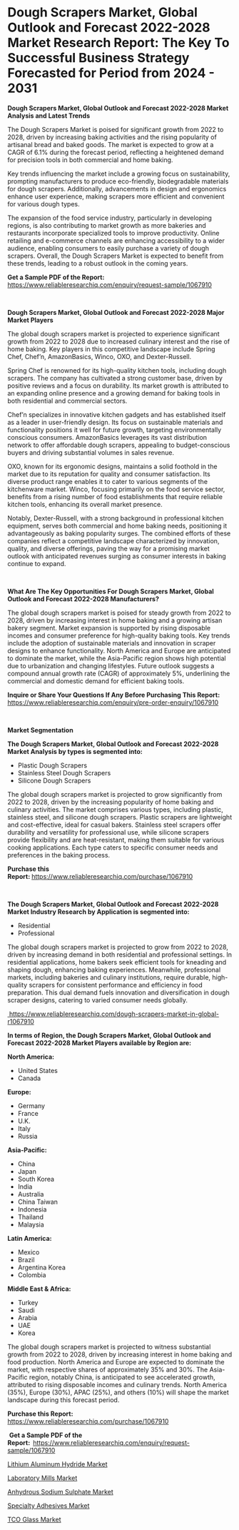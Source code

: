 <p><h1>Dough Scrapers Market, Global Outlook and Forecast 2022-2028 Market Research Report: The Key To Successful Business Strategy Forecasted for Period from 2024 - 2031</h1></p><p><strong>Dough Scrapers Market, Global Outlook and Forecast 2022-2028 Market Analysis and Latest Trends</strong></p>
<p><p>The Dough Scrapers Market is poised for significant growth from 2022 to 2028, driven by increasing baking activities and the rising popularity of artisanal bread and baked goods. The market is expected to grow at a CAGR of 6.1% during the forecast period, reflecting a heightened demand for precision tools in both commercial and home baking. </p><p>Key trends influencing the market include a growing focus on sustainability, prompting manufacturers to produce eco-friendly, biodegradable materials for dough scrapers. Additionally, advancements in design and ergonomics enhance user experience, making scrapers more efficient and convenient for various dough types. </p><p>The expansion of the food service industry, particularly in developing regions, is also contributing to market growth as more bakeries and restaurants incorporate specialized tools to improve productivity. Online retailing and e-commerce channels are enhancing accessibility to a wider audience, enabling consumers to easily purchase a variety of dough scrapers. Overall, the Dough Scrapers Market is expected to benefit from these trends, leading to a robust outlook in the coming years.</p></p>
<p><strong>Get a Sample PDF of the Report:&nbsp;</strong> <a href="https://www.reliableresearchiq.com/enquiry/request-sample/1067910">https://www.reliableresearchiq.com/enquiry/request-sample/1067910</a></p>
<p>&nbsp;</p>
<p><strong>Dough Scrapers Market, Global Outlook and Forecast 2022-2028 Major Market Players</strong></p>
<p><p>The global dough scrapers market is projected to experience significant growth from 2022 to 2028 due to increased culinary interest and the rise of home baking. Key players in this competitive landscape include Spring Chef, Chef’n, AmazonBasics, Winco, OXO, and Dexter-Russell.</p><p>Spring Chef is renowned for its high-quality kitchen tools, including dough scrapers. The company has cultivated a strong customer base, driven by positive reviews and a focus on durability. Its market growth is attributed to an expanding online presence and a growing demand for baking tools in both residential and commercial sectors.</p><p>Chef’n specializes in innovative kitchen gadgets and has established itself as a leader in user-friendly design. Its focus on sustainable materials and functionality positions it well for future growth, targeting environmentally conscious consumers. AmazonBasics leverages its vast distribution network to offer affordable dough scrapers, appealing to budget-conscious buyers and driving substantial volumes in sales revenue.</p><p>OXO, known for its ergonomic designs, maintains a solid foothold in the market due to its reputation for quality and consumer satisfaction. Its diverse product range enables it to cater to various segments of the kitchenware market. Winco, focusing primarily on the food service sector, benefits from a rising number of food establishments that require reliable kitchen tools, enhancing its overall market presence.</p><p>Notably, Dexter-Russell, with a strong background in professional kitchen equipment, serves both commercial and home baking needs, positioning it advantageously as baking popularity surges. The combined efforts of these companies reflect a competitive landscape characterized by innovation, quality, and diverse offerings, paving the way for a promising market outlook with anticipated revenues surging as consumer interests in baking continue to expand.</p></p>
<p>&nbsp;</p>
<p><strong>What Are The Key Opportunities For Dough Scrapers Market, Global Outlook and Forecast 2022-2028 Manufacturers?</strong></p>
<p><p>The global dough scrapers market is poised for steady growth from 2022 to 2028, driven by increasing interest in home baking and a growing artisan bakery segment. Market expansion is supported by rising disposable incomes and consumer preference for high-quality baking tools. Key trends include the adoption of sustainable materials and innovation in scraper designs to enhance functionality. North America and Europe are anticipated to dominate the market, while the Asia-Pacific region shows high potential due to urbanization and changing lifestyles. Future outlook suggests a compound annual growth rate (CAGR) of approximately 5%, underlining the commercial and domestic demand for efficient baking tools.</p></p>
<p><strong>Inquire or Share Your Questions If Any Before Purchasing This Report:</strong> <a href="https://www.reliableresearchiq.com/enquiry/pre-order-enquiry/1067910">https://www.reliableresearchiq.com/enquiry/pre-order-enquiry/1067910</a></p>
<p>&nbsp;</p>
<p><strong>Market Segmentation</strong></p>
<p><strong>The Dough Scrapers Market, Global Outlook and Forecast 2022-2028 Market Analysis by types is segmented into:</strong></p>
<p><ul><li>Plastic Dough Scrapers</li><li>Stainless Steel Dough Scrapers</li><li>Silicone Dough Scrapers</li></ul></p>
<p><p>The global dough scrapers market is projected to grow significantly from 2022 to 2028, driven by the increasing popularity of home baking and culinary activities. The market comprises various types, including plastic, stainless steel, and silicone dough scrapers. Plastic scrapers are lightweight and cost-effective, ideal for casual bakers. Stainless steel scrapers offer durability and versatility for professional use, while silicone scrapers provide flexibility and are heat-resistant, making them suitable for various cooking applications. Each type caters to specific consumer needs and preferences in the baking process.</p></p>
<p><strong>Purchase this Report:&nbsp;</strong><a href="https://www.reliableresearchiq.com/purchase/1067910">https://www.reliableresearchiq.com/purchase/1067910</a></p>
<p>&nbsp;</p>
<p><strong>The Dough Scrapers Market, Global Outlook and Forecast 2022-2028 Market Industry Research by Application is segmented into:</strong></p>
<p><ul><li>Residential</li><li>Professional</li></ul></p>
<p><p>The global dough scrapers market is projected to grow from 2022 to 2028, driven by increasing demand in both residential and professional settings. In residential applications, home bakers seek efficient tools for kneading and shaping dough, enhancing baking experiences. Meanwhile, professional markets, including bakeries and culinary institutions, require durable, high-quality scrapers for consistent performance and efficiency in food preparation. This dual demand fuels innovation and diversification in dough scraper designs, catering to varied consumer needs globally.</p></p>
<p><a href="https://www.reliableresearchiq.com/dough-scrapers-market-in-global-r1067910">&nbsp;https://www.reliableresearchiq.com/dough-scrapers-market-in-global-r1067910</a></p>
<p><strong>In terms of Region, the Dough Scrapers Market, Global Outlook and Forecast 2022-2028 Market Players available by Region are:</strong></p>
<p>
    <p> <strong> North America: </strong>
        <ul>
            <li>United States</li>
            <li>Canada</li>
        </ul>
        </p> 
    <p> <strong> Europe: </strong>
        <ul>
            <li>Germany</li>
            <li>France</li>
            <li>U.K.</li>
            <li>Italy</li>
            <li>Russia</li>
        </ul>
        </p> 
    <p> <strong> Asia-Pacific: </strong>
        <ul>
            <li>China</li>
            <li>Japan</li>
            <li>South Korea</li>
            <li>India</li>
            <li>Australia</li>
            <li>China Taiwan</li>
            <li>Indonesia</li>
            <li>Thailand</li>
            <li>Malaysia</li>
        </ul>
        </p> 
    <p> <strong> Latin America: </strong>
        <ul>
            <li>Mexico</li>
            <li>Brazil</li>
            <li>Argentina Korea</li>
            <li>Colombia</li>
        </ul>
        </p> 
    <p> <strong> Middle East & Africa: </strong>
        <ul>
            <li>Turkey</li>
            <li>Saudi</li>
            <li>Arabia</li>
            <li>UAE</li>
            <li>Korea</li>
        </ul>
    </p>
    </p>
<p><p>The global dough scrapers market is projected to witness substantial growth from 2022 to 2028, driven by increasing interest in home baking and food production. North America and Europe are expected to dominate the market, with respective shares of approximately 35% and 30%. The Asia-Pacific region, notably China, is anticipated to see accelerated growth, attributed to rising disposable incomes and culinary trends. North America (35%), Europe (30%), APAC (25%), and others (10%) will shape the market landscape during this forecast period.</p></p>
<p><strong>Purchase this Report: </strong><a href="https://www.reliableresearchiq.com/purchase/1067910">https://www.reliableresearchiq.com/purchase/1067910</a></p>
<p>&nbsp;<strong>Get a Sample PDF of the Report:&nbsp;&nbsp;</strong><a href="https://www.reliableresearchiq.com/enquiry/request-sample/1067910">https://www.reliableresearchiq.com/enquiry/request-sample/1067910</a></p>
<p><strong></strong></p>
<p><p><a href="https://issuu.com/reportprime-2/docs/lithium-aluminum-hydride-market-siz_eafe92d566c971">Lithium Aluminum Hydride Market</a></p><p><a href="https://medium.com/@nedaaracarrol/the-global-laboratory-mills-market-is-expected-to-witness-a-compound-annual-growth-rate-cagr-of-8747c820bdf7">Laboratory Mills Market</a></p><p><a href="https://issuu.com/reportprime-2/docs/anhydrous-sodium-sulphate-market-si_92c8c7dd9de819">Anhydrous Sodium Sulphate Market</a></p><p><a href="https://www.linkedin.com/pulse/specialty-adhesives-market-revolution-2024-2031-trends-shaping-qm4gc?trackingId=aUpFXj70QoSRjlHdOgKPGw%3D%3D">Specialty Adhesives Market</a></p><p><a href="https://www.linkedin.com/pulse/tco-glass-market-trends-regional-insights-forecasted-period-ll5uc?trackingId=G2ksDgQoTJiWAbQXpc7lJA%3D%3D">TCO Glass Market</a></p></p>